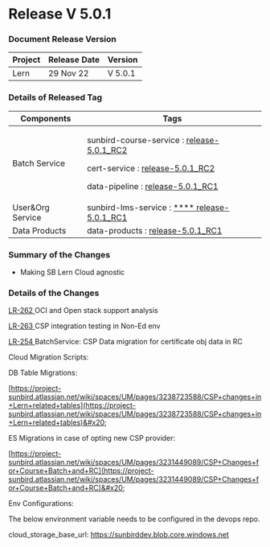 # Release V 5.0.1

### Document Release Version <a href="#document-release-version" id="document-release-version"></a>

| Project | Release Date | Version |
| ------- | ------------ | ------- |
| Lern    | 29 Nov 22    | V 5.0.1 |

### Details of Released Tag

| Components        | Tags                                                                                                                                                                                                                                                                                                                                                                                                                      |
| ----------------- | ------------------------------------------------------------------------------------------------------------------------------------------------------------------------------------------------------------------------------------------------------------------------------------------------------------------------------------------------------------------------------------------------------------------------- |
| Batch Service     | <p>sunbird-course-service : <a href="https://github.com/Sunbird-Lern/sunbird-course-service/releases/tag/release-5.0.1_RC2">release-5.0.1_RC2</a></p><p>cert-service : <a href="https://github.com/Sunbird-Lern/cert-service/releases/tag/release-5.0.1_RC2">release-5.0.1_RC2</a></p><p>data-pipeline : <a href="https://github.com/Sunbird-Lern/data-pipeline/releases/tag/release-5.0.1_RC1">release-5.0.1_RC1</a></p> |
| User\&Org Service | sunbird-lms-service : [ **** ](https://github.com/Sunbird-Lern/sunbird-lms-service/releases/tag/release-5.0.0\_RC1)[release-5.0.1\_RC1](https://github.com/Sunbird-Lern/sunbird-lms-service/releases/tag/release-5.0.1\_RC1)                                                                                                                                                                                              |
| Data Products     | data-products : [release-5.0.1\_RC1](https://github.com/Sunbird-Lern/data-products/releases/tag/release-5.0.1\_RC1)                                                                                                                                                                                                                                                                                                       |

### **Summary of the Changes** <a href="#1.-summary-of-the-changes" id="1.-summary-of-the-changes"></a>

* Making SB Lern Cloud agnostic

### Details of the Changes

[LR-262 ](https://project-sunbird.atlassian.net/browse/LR-262)OCI and Open stack support analysis

[LR-263 ](https://project-sunbird.atlassian.net/browse/LR-263)CSP integration testing in Non-Ed env

[LR-254 ](https://project-sunbird.atlassian.net/browse/LR-254)BatchService: CSP Data migration for certificate obj data in RC



Cloud Migration Scripts:

DB Table Migrations:

[https://project-sunbird.atlassian.net/wiki/spaces/UM/pages/3238723588/CSP+changes+in+Lern+related+tables](https://project-sunbird.atlassian.net/wiki/spaces/UM/pages/3238723588/CSP+changes+in+Lern+related+tables)&#x20;

ES Migrations in case of opting new CSP provider:&#x20;

[https://project-sunbird.atlassian.net/wiki/spaces/UM/pages/3231449089/CSP+Changes+for+Course+Batch+and+RC](https://project-sunbird.atlassian.net/wiki/spaces/UM/pages/3231449089/CSP+Changes+for+Course+Batch+and+RC)&#x20;



Env Configurations:

The below environment variable needs to be configured in the devops repo.

cloud\_storage\_base\_url: https://sunbirddev.blob.core.windows.net
